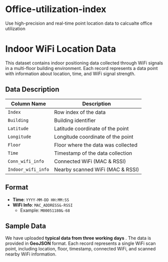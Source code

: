 # Office-utilization-index
Use high-precision and real-time point location data to calcualte office utilization

# Indoor WiFi Location Data

This dataset contains indoor positioning data collected through WiFi signals in a multi-floor building environment. Each record represents a data point with information about location, time, and WiFi signal strength.

## Data Description

| Column Name       | Description                         |
|-------------------|-------------------------------------|
| `Index`           | Row index of the data               |
| `Building`        | Building identifier                 |
| `Latitude`        | Latitude coordinate of the point    |
| `Longitude`       | Longitude coordinate of the point   |
| `Floor`           | Floor where the data was collected  |
| `Time`            | Timestamp of the data collection    |
| `Conn_wifi_info`  | Connected WiFi (MAC & RSSI)         |
| `Indoor_wifi_info`| Nearby scanned WiFi (MAC & RSSI)    |

## Format

- **Time**: `YYYY-MM-DD HH:MM:SS`
- **WiFi Info**: `MAC_ADDRESS&-RSSI`
  - Example: `M00051180&-68`

## Sample Data
We have uploaded **typical data from three working days** . The data is provided in **GeoJSON** format. Each record represents a single WiFi scan point, including location, floor, timestamp, connected WiFi, and scanned nearby WiFi information.

